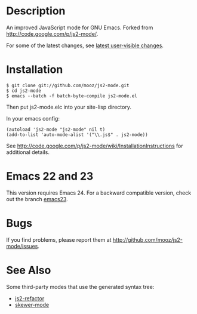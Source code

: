 Description
======

An improved JavaScript mode for GNU Emacs. Forked from <http://code.google.com/p/js2-mode/>.

For some of the latest changes, see [latest user-visible changes](https://github.com/mooz/js2-mode/wiki/Latest-user-visible-changes).

Installation
======

    $ git clone git://github.com/mooz/js2-mode.git
    $ cd js2-mode
    $ emacs --batch -f batch-byte-compile js2-mode.el

Then put js2-mode.elc into your site-lisp directory.

In your emacs config:

    (autoload 'js2-mode "js2-mode" nil t)
    (add-to-list 'auto-mode-alist '("\\.js$" . js2-mode))

See <http://code.google.com/p/js2-mode/wiki/InstallationInstructions> for
additional details.

Emacs 22 and 23
===============

This version requires Emacs 24. For a backward compatible version, check out the branch [emacs23](https://github.com/mooz/js2-mode/tree/emacs23).

Bugs
====

If you find problems, please report them at <http://github.com/mooz/js2-mode/issues>.

See Also
======

Some third-party modes that use the generated syntax tree:

* [js2-refactor](https://github.com/magnars/js2-refactor.el)
* [skewer-mode](https://github.com/skeeto/skewer-mode)
